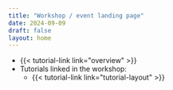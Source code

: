 ```yaml
---
title: "Workshop / event landing page"
date: 2024-09-09
draft: false
layout: home
---
```


- {{< tutorial-link link="overview" >}}
- Tutorials linked in the workshop:
  - {{< tutorial-link link="tutorial-layout" >}}
